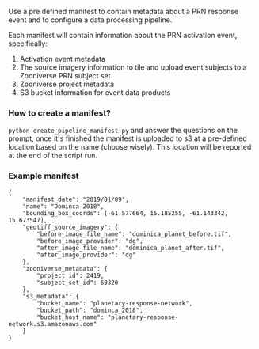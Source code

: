 Use a pre defined manifest to contain metadata about a PRN response event and to configure a data processing pipeline.

Each manifest will contain information about the PRN activation event, specifically:
1. Activation event metadata
0. The source imagery information to tile and upload event subjects to a Zooniverse PRN subject set.
0. Zooniverse project metadata
0. S3 bucket information for event data products

### How to create a manifest?
`python create_pipeline_manifest.py` and answer the questions on the prompt, once it's finished the manifest is uploaded to s3 at a pre-defined location based on the name (choose wisely). This location will be reported at the end of the script run.

### Example manifest
```
{
	"manifest_date": "2019/01/09",
	"name": "Dominca 2018",
	"bounding_box_coords": [-61.577664, 15.185255, -61.143342, 15.673547],
	"geotiff_source_imagery": {
		"before_image_file_name": "dominica_planet_before.tif",
		"before_image_provider": "dg",
		"after_image_file_name": "dominica_planet_after.tif",
		"after_image_provider": "dg"
	},
	"zooniverse_metadata": {
		"project_id": 2419,
		"subject_set_id": 60320
	},
	"s3_metadata": {
		"bucket_name": "planetary-response-network",
		"bucket_path": "dominca_2018",
		"bucket_host_name": "planetary-response-network.s3.amazonaws.com"
	}
}
```
